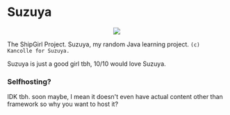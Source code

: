 # Suzuya
<p align="center">
  <img src="https://vignette.wikia.nocookie.net/kancolle/images/a/a0/Suzuya_Kai_Ni_Full_Damaged.png/revision/latest?cb=20180818123126">
</p>

The ShipGirl Project. Suzuya, my random Java learning project. ``(c) Kancolle for Suzuya.``

Suzuya is just a good girl tbh, 10/10 would love Suzuya.

### Selfhosting?
IDK tbh. soon maybe, I mean it doesn't even have actual content other than framework so why you want to host it?